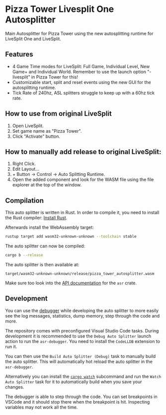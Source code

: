# Pizza Tower Livesplit One Autosplitter

Main Autosplitter for Pizza Tower using the new autosplitting runtime for LiveSplit One and LiveSplit.

## Features

* 4 Game Time modes for LiveSplit: Full Game, Individual Level, New Game+ and Individual World. Remember to use the launch option "-livesplit" in Pizza Tower for this!
* Customizable start, split and reset events using the new GUI for the autosplitting runtime.
* Tick Rate of 240hz, ASL splitters struggle to keep up with a 60hz tick rate.

## How to use from original LiveSplit

1. Open LiveSplit.
2. Set game name as "Pizza Tower".
3. Click "Activate" button.

## How to manually add release to original LiveSplit:

1. Right Click.
2. Edit Layout...
3. \+ Button -> Control -> Auto Splitting Runtime.
4. Open the added component and look for the WASM file using the file explorer at the top of the window.

## Compilation

This auto splitter is written in Rust. In order to compile it, you need to
install the Rust compiler: [Install Rust](https://www.rust-lang.org/tools/install).

Afterwards install the WebAssembly target:
```sh
rustup target add wasm32-unknown-unknown --toolchain stable
```

The auto splitter can now be compiled:
```sh
cargo b --release
```

The auto splitter is then available at:
```
target/wasm32-unknown-unknown/release/pizza_tower_autosplitter.wasm
```

Make sure too look into the [API documentation](https://livesplit.org/asr/asr/) for the `asr` crate.

## Development

You can use the [debugger](https://github.com/LiveSplit/asr-debugger) while
developing the auto splitter to more easily see the log messages, statistics,
dump memory, step through the code and more.

The repository comes with preconfigured Visual Studio Code tasks. During
development it is recommended to use the `Debug Auto Splitter` launch action to
run the `asr-debugger`. You need to install the `CodeLLDB` extension to run it.

You can then use the `Build Auto Splitter (Debug)` task to manually build the
auto splitter. This will automatically hot reload the auto splitter in the
`asr-debugger`.

Alternatively you can install the [`cargo
watch`](https://github.com/watchexec/cargo-watch?tab=readme-ov-file#install)
subcommand and run the `Watch Auto Splitter` task for it to automatically build
when you save your changes.

The debugger is able to step through the code. You can set breakpoints in VSCode
and it should stop there when the breakpoint is hit. Inspecting variables may
not work all the time.
